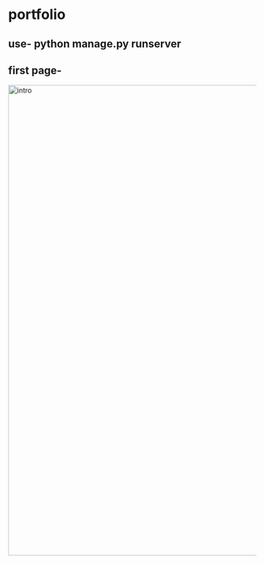 # portfolio
## use- python manage.py runserver
## first page-

<img width="953" alt="intro" src="https://user-images.githubusercontent.com/79529229/117434764-b55ace80-af4a-11eb-8d01-ab78594ba222.png">


